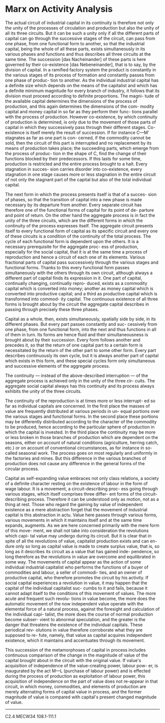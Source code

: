 # Marx on Activity Analysis

The actual circuit of industrial capital in its continuity is therefore
not only the unity of the processes of circulation and production but
also the unity of all its three circuits. But it can be such a unity only if
all the different parts of capital can go through the successive stages of
the circuit, can pass from one phase, from one functional form to
another, so that the industrial capital, being the whole of all these
parts, exists simultaneously in its various phases and functions and
thus describes all three circuits at the same time. The succession [das
Nacheinander] of these parts is here governed by their co-existence [das
Nebeneinander], that is to say, by the division of capital. In a ramified
factory system the product is constantly in the various stages of its
process of formation and constantly passes from one phase of produc-
tion to another. As the individual industrial capital has a definite size
which depends on the means of the capitalist and which has a definite
minimum magnitude for every branch of industry, it follows that its
division must proceed according to definite proportions. The magni-
tude of the available capital determines the dimensions of the process
of production, and this again determines the dimensions of the com-
modity capital and money capital in so far as they perform their func-
tions parallel with the process of production. However co-existence,
by which continuity of production is determined, is only due to the
movement of those parts of capital in which they successively pass
through their different stages. Co-existence is itself merely the result
of succession. If for instance C—M' stagnates as far as one part is con-
cerned, if the commodity cannot be sold, then the circuit of this part
is interrupted and no replacement by its means of production takes
place; the succeeding parts, which emerge from the process of produc-
tion in the shape of C, find the change of their functions blocked by
their predecessors. If this lasts for some time, production is restricted
and the entire process brought to a halt. Every stagnation in succes-
sion carries disorder into co-existence, every stagnation in one stage
causes more or less stagnation in the entire circuit of not only the
stagnant part of the capital but also of the total individual capital.

The next form in which the process presents itself is that of a succes-
sion of phases, so that the transition of capital into a new phase is
made necessary by its departure from another. Every separate circuit
has therefore one of the functional forms of capital for its point of de-
parture and point of return. On the other hand the aggregate process
is in fact the unity of the three circuits, which are the different forms
in which the continuity of the process expresses itself. The aggregate
circuit presents itself to every functional form of capital as its specific
circuit and every one of these circuits is a condition of the continuity
of the total process. The cycle of each functional form is dependent
upon the others. It is a necessary prerequisite for the aggregate proc-
ess of production, especially for the social capital, that it is at the
same time a process of reproduction and hence a circuit of each one of
its elements. Various fractional parts of capital pass successively
through the various stages and functional forms. Thanks to this every
functional form passes simultaneously with the others through its own
circuit, although always a different part of capital finds its expression
in it. One part of capital, continually changing, continually repro-
duced, exists as a commodity capital which is converted into money;
another as money capital which is converted into productive capital;
and a third as productive capital which is transformed into commod-
ity capital. The continuous existence of all three forms is brought
about by the circuit the aggregate capital describes in passing
through precisely these three phases.

Capital as a whole, then, exists simultaneously, spatially side by
side, in its different phases. But every part passes constantly and suc-
cessively from one phase, from one functional form, into the next and
thus functions in all of them in turn. Its forms are hence fluid and
their simultaneousness is brought about by their succession. Every
form follows another and precedes it, so that the return of one capital
part to a certain form is necessitated by the return of the other part to
some other form. Every part describes continuously its own cycle, but
it is always another part of capital which exists in this form, and these
special cycles form only simultaneous and successive elements of the
aggregate process.

The continuity — instead of the above-described interruption — of
the aggregate process is achieved only in the unity of the three cir-
cuits. The aggregate social capital always has this continuity and its
process always exhibits the unity of the three circuits.

The continuity of the reproduction is at times more or less interrupt-
ed so far as individual capitals are concerned. In the first place the
masses of value are frequently distributed at various periods in un-
equal portions over the various stages and functional forms. In the
second place these portions may be differently distributed according
to the character of the commodity to be produced, hence according
to the particular sphere of production in which the capital is invested.
In the third place the continuity may be more or less broken in those
branches of production which are dependent on the seasons, either on
account of natural conditions (agriculture, herring catch, etc.) or on
account of conventional circumstances, as for instance in so-called
seasonal work. The process goes on most regularly and uniformly in
the factories and mines. But this difference in the various branches of
production does not cause any difference in the general forms of the
circular process.

Capital as self-expanding value embraces not only class relations,
a society of a definite character resting on the existence of labour in
the form of wage labour. It is a movement, a circuit-describing proc-
ess going through various stages, which itself comprises three differ-
ent forms of the circuit-describing process. Therefore it can be
understood only as motion, not as a thing at rest. Those who regard
the gaining by value of independent existence as a mere abstraction
forget that the movement of industrial capital is this abstraction in
actu. Value here passes through various forms, various movements in
which it maintains itself and at the same time expands, augments. As
we are here concerned primarily with the mere form of this move-
ment, we shall not take into consideration the revolutions which capi-
tal value may undergo during its circuit. But it is clear that in spite of
all the revolutions of value, capitalist production exists and can en-
dure only so long as capital value is made to create surplus value, that
is, so long as it describes its circuit as a value that has gained inde-
pendence, so long therefore as the revolutions in value are overcome
and equilibrated in some way. The movements of capital appear as
the action of some individual industrial capitalist who performs the
functions of a buyer of commodities and labour, a seller of commodi-
ties, and an owner of productive capital, who therefore promotes the
circuit by his activity. If social capital experiences a revolution in
value, it may happen that the capital of the individual capitalist suc-
cumbs to it and fails, because it cannot adapt itself to the conditions of
this movement of values. The more acute and frequent such revolu-
tions in value become, the more does the automatic movement of the
now independent value operate with the elemental force of a natural
process, against the foresight and calculation of the individual capi-
talist, the more does the course of normal production become subser-
vient to abnormal speculation, and the greater is the danger that
threatens the existence of the individual capitals. These periodical rev-
olutions in value therefore corroborate what they are supposed to re-
fute, namely, that value as capital acquires independent existence,
which it maintains and accentuates through its movement.

This succession of the metamorphoses of capital in process includes
continuous comparison of the change in the magnitude of value of the
capital brought about in the circuit with the original value. If value's
acquisition of independence of the value-creating power, labour pow-
er, is inaugurated by the act M—L (purchase of labour power) and
is effected during the process of production as exploitation of labour
power, this acquisition of independence on the part of value does not
re-appear in that circuit, in which money, commodities, and elements
of production are merely alternating forms of capital value in process,
and the former magnitude of value is compared with capital's present
changed magnitude of value.

---
C2.4 MECW34 108.1-111.1
